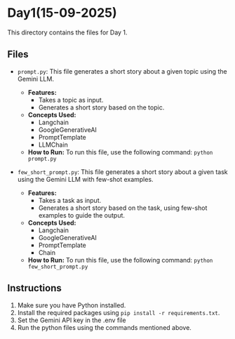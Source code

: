 # Day1(15-09-2025)

This directory contains the files for Day 1.

## Files

- `prompt.py`: This file generates a short story about a given topic using the Gemini LLM.
    - **Features:**
        - Takes a topic as input.
        - Generates a short story based on the topic.
    - **Concepts Used:**
        - Langchain
        - GoogleGenerativeAI
        - PromptTemplate
        - LLMChain
    - **How to Run:** To run this file, use the following command: `python prompt.py`

- `few_short_prompt.py`: This file generates a short story about a given task using the Gemini LLM with few-shot examples.
    - **Features:**
        - Takes a task as input.
        - Generates a short story based on the task, using few-shot examples to guide the output.
    - **Concepts Used:**
        - Langchain
        - GoogleGenerativeAI
        - PromptTemplate
        - Chain
    - **How to Run:** To run this file, use the following command: `python few_short_prompt.py`

## Instructions

1.  Make sure you have Python installed.
2.  Install the required packages using `pip install -r requirements.txt`.
3.  Set the Gemini API key in the .env file
4.  Run the python files using the commands mentioned above.
